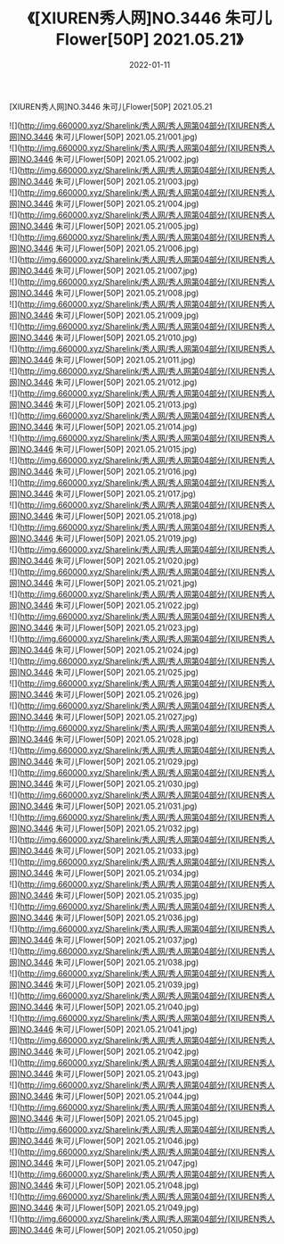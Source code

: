 ﻿---
layout: post
title:  《[XIUREN秀人网]NO.3446 朱可儿Flower[50P] 2021.05.21》
date:   2022-01-11
img: http://img.660000.xyz/Sharelink/秀人网/秀人网第04部分/[XIUREN秀人网]NO.3446 朱可儿Flower[50P] 2021.05.21/000.jpg
categories: [美女, 清纯, 唯美]
---

[XIUREN秀人网]NO.3446 朱可儿Flower[50P] 2021.05.21

 ![](http://img.660000.xyz/Sharelink/秀人网/秀人网第04部分/[XIUREN秀人网]NO.3446 朱可儿Flower[50P] 2021.05.21/001.jpg) <br>![](http://img.660000.xyz/Sharelink/秀人网/秀人网第04部分/[XIUREN秀人网]NO.3446 朱可儿Flower[50P] 2021.05.21/002.jpg) <br>![](http://img.660000.xyz/Sharelink/秀人网/秀人网第04部分/[XIUREN秀人网]NO.3446 朱可儿Flower[50P] 2021.05.21/003.jpg) <br>![](http://img.660000.xyz/Sharelink/秀人网/秀人网第04部分/[XIUREN秀人网]NO.3446 朱可儿Flower[50P] 2021.05.21/004.jpg) <br>![](http://img.660000.xyz/Sharelink/秀人网/秀人网第04部分/[XIUREN秀人网]NO.3446 朱可儿Flower[50P] 2021.05.21/005.jpg) <br>![](http://img.660000.xyz/Sharelink/秀人网/秀人网第04部分/[XIUREN秀人网]NO.3446 朱可儿Flower[50P] 2021.05.21/006.jpg) <br>![](http://img.660000.xyz/Sharelink/秀人网/秀人网第04部分/[XIUREN秀人网]NO.3446 朱可儿Flower[50P] 2021.05.21/007.jpg) <br>![](http://img.660000.xyz/Sharelink/秀人网/秀人网第04部分/[XIUREN秀人网]NO.3446 朱可儿Flower[50P] 2021.05.21/008.jpg) <br>![](http://img.660000.xyz/Sharelink/秀人网/秀人网第04部分/[XIUREN秀人网]NO.3446 朱可儿Flower[50P] 2021.05.21/009.jpg) <br>![](http://img.660000.xyz/Sharelink/秀人网/秀人网第04部分/[XIUREN秀人网]NO.3446 朱可儿Flower[50P] 2021.05.21/010.jpg) <br>![](http://img.660000.xyz/Sharelink/秀人网/秀人网第04部分/[XIUREN秀人网]NO.3446 朱可儿Flower[50P] 2021.05.21/011.jpg) <br>![](http://img.660000.xyz/Sharelink/秀人网/秀人网第04部分/[XIUREN秀人网]NO.3446 朱可儿Flower[50P] 2021.05.21/012.jpg) <br>![](http://img.660000.xyz/Sharelink/秀人网/秀人网第04部分/[XIUREN秀人网]NO.3446 朱可儿Flower[50P] 2021.05.21/013.jpg) <br>![](http://img.660000.xyz/Sharelink/秀人网/秀人网第04部分/[XIUREN秀人网]NO.3446 朱可儿Flower[50P] 2021.05.21/014.jpg) <br>![](http://img.660000.xyz/Sharelink/秀人网/秀人网第04部分/[XIUREN秀人网]NO.3446 朱可儿Flower[50P] 2021.05.21/015.jpg) <br>![](http://img.660000.xyz/Sharelink/秀人网/秀人网第04部分/[XIUREN秀人网]NO.3446 朱可儿Flower[50P] 2021.05.21/016.jpg) <br>![](http://img.660000.xyz/Sharelink/秀人网/秀人网第04部分/[XIUREN秀人网]NO.3446 朱可儿Flower[50P] 2021.05.21/017.jpg) <br>![](http://img.660000.xyz/Sharelink/秀人网/秀人网第04部分/[XIUREN秀人网]NO.3446 朱可儿Flower[50P] 2021.05.21/018.jpg) <br>![](http://img.660000.xyz/Sharelink/秀人网/秀人网第04部分/[XIUREN秀人网]NO.3446 朱可儿Flower[50P] 2021.05.21/019.jpg) <br>![](http://img.660000.xyz/Sharelink/秀人网/秀人网第04部分/[XIUREN秀人网]NO.3446 朱可儿Flower[50P] 2021.05.21/020.jpg) <br>![](http://img.660000.xyz/Sharelink/秀人网/秀人网第04部分/[XIUREN秀人网]NO.3446 朱可儿Flower[50P] 2021.05.21/021.jpg) <br>![](http://img.660000.xyz/Sharelink/秀人网/秀人网第04部分/[XIUREN秀人网]NO.3446 朱可儿Flower[50P] 2021.05.21/022.jpg) <br>![](http://img.660000.xyz/Sharelink/秀人网/秀人网第04部分/[XIUREN秀人网]NO.3446 朱可儿Flower[50P] 2021.05.21/023.jpg) <br>![](http://img.660000.xyz/Sharelink/秀人网/秀人网第04部分/[XIUREN秀人网]NO.3446 朱可儿Flower[50P] 2021.05.21/024.jpg) <br>![](http://img.660000.xyz/Sharelink/秀人网/秀人网第04部分/[XIUREN秀人网]NO.3446 朱可儿Flower[50P] 2021.05.21/025.jpg) <br>![](http://img.660000.xyz/Sharelink/秀人网/秀人网第04部分/[XIUREN秀人网]NO.3446 朱可儿Flower[50P] 2021.05.21/026.jpg) <br>![](http://img.660000.xyz/Sharelink/秀人网/秀人网第04部分/[XIUREN秀人网]NO.3446 朱可儿Flower[50P] 2021.05.21/027.jpg) <br>![](http://img.660000.xyz/Sharelink/秀人网/秀人网第04部分/[XIUREN秀人网]NO.3446 朱可儿Flower[50P] 2021.05.21/028.jpg) <br>![](http://img.660000.xyz/Sharelink/秀人网/秀人网第04部分/[XIUREN秀人网]NO.3446 朱可儿Flower[50P] 2021.05.21/029.jpg) <br>![](http://img.660000.xyz/Sharelink/秀人网/秀人网第04部分/[XIUREN秀人网]NO.3446 朱可儿Flower[50P] 2021.05.21/030.jpg) <br>![](http://img.660000.xyz/Sharelink/秀人网/秀人网第04部分/[XIUREN秀人网]NO.3446 朱可儿Flower[50P] 2021.05.21/031.jpg) <br>![](http://img.660000.xyz/Sharelink/秀人网/秀人网第04部分/[XIUREN秀人网]NO.3446 朱可儿Flower[50P] 2021.05.21/032.jpg) <br>![](http://img.660000.xyz/Sharelink/秀人网/秀人网第04部分/[XIUREN秀人网]NO.3446 朱可儿Flower[50P] 2021.05.21/033.jpg) <br>![](http://img.660000.xyz/Sharelink/秀人网/秀人网第04部分/[XIUREN秀人网]NO.3446 朱可儿Flower[50P] 2021.05.21/034.jpg) <br>![](http://img.660000.xyz/Sharelink/秀人网/秀人网第04部分/[XIUREN秀人网]NO.3446 朱可儿Flower[50P] 2021.05.21/035.jpg) <br>![](http://img.660000.xyz/Sharelink/秀人网/秀人网第04部分/[XIUREN秀人网]NO.3446 朱可儿Flower[50P] 2021.05.21/036.jpg) <br>![](http://img.660000.xyz/Sharelink/秀人网/秀人网第04部分/[XIUREN秀人网]NO.3446 朱可儿Flower[50P] 2021.05.21/037.jpg) <br>![](http://img.660000.xyz/Sharelink/秀人网/秀人网第04部分/[XIUREN秀人网]NO.3446 朱可儿Flower[50P] 2021.05.21/038.jpg) <br>![](http://img.660000.xyz/Sharelink/秀人网/秀人网第04部分/[XIUREN秀人网]NO.3446 朱可儿Flower[50P] 2021.05.21/039.jpg) <br>![](http://img.660000.xyz/Sharelink/秀人网/秀人网第04部分/[XIUREN秀人网]NO.3446 朱可儿Flower[50P] 2021.05.21/040.jpg) <br>![](http://img.660000.xyz/Sharelink/秀人网/秀人网第04部分/[XIUREN秀人网]NO.3446 朱可儿Flower[50P] 2021.05.21/041.jpg) <br>![](http://img.660000.xyz/Sharelink/秀人网/秀人网第04部分/[XIUREN秀人网]NO.3446 朱可儿Flower[50P] 2021.05.21/042.jpg) <br>![](http://img.660000.xyz/Sharelink/秀人网/秀人网第04部分/[XIUREN秀人网]NO.3446 朱可儿Flower[50P] 2021.05.21/043.jpg) <br>![](http://img.660000.xyz/Sharelink/秀人网/秀人网第04部分/[XIUREN秀人网]NO.3446 朱可儿Flower[50P] 2021.05.21/044.jpg) <br>![](http://img.660000.xyz/Sharelink/秀人网/秀人网第04部分/[XIUREN秀人网]NO.3446 朱可儿Flower[50P] 2021.05.21/045.jpg) <br>![](http://img.660000.xyz/Sharelink/秀人网/秀人网第04部分/[XIUREN秀人网]NO.3446 朱可儿Flower[50P] 2021.05.21/046.jpg) <br>![](http://img.660000.xyz/Sharelink/秀人网/秀人网第04部分/[XIUREN秀人网]NO.3446 朱可儿Flower[50P] 2021.05.21/047.jpg) <br>![](http://img.660000.xyz/Sharelink/秀人网/秀人网第04部分/[XIUREN秀人网]NO.3446 朱可儿Flower[50P] 2021.05.21/048.jpg) <br>![](http://img.660000.xyz/Sharelink/秀人网/秀人网第04部分/[XIUREN秀人网]NO.3446 朱可儿Flower[50P] 2021.05.21/049.jpg) <br>![](http://img.660000.xyz/Sharelink/秀人网/秀人网第04部分/[XIUREN秀人网]NO.3446 朱可儿Flower[50P] 2021.05.21/050.jpg) <br>